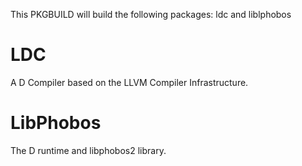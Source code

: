 This PKGBUILD will build the following packages: ldc and liblphobos

# LDC

A D Compiler based on the LLVM Compiler Infrastructure.

# LibPhobos

The D runtime and libphobos2 library.
